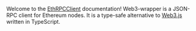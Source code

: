 Welcome to the [EthRPCClient](https://github.com/0xProject/0x-monorepo/tree/development/packages/eth-rpc-client) documentation! Web3-wrapper is a JSON-RPC client for Ethereum nodes. It is a type-safe alternative to [Web3.js](https://github.com/ethereum/web3.js/) written in TypeScript.
